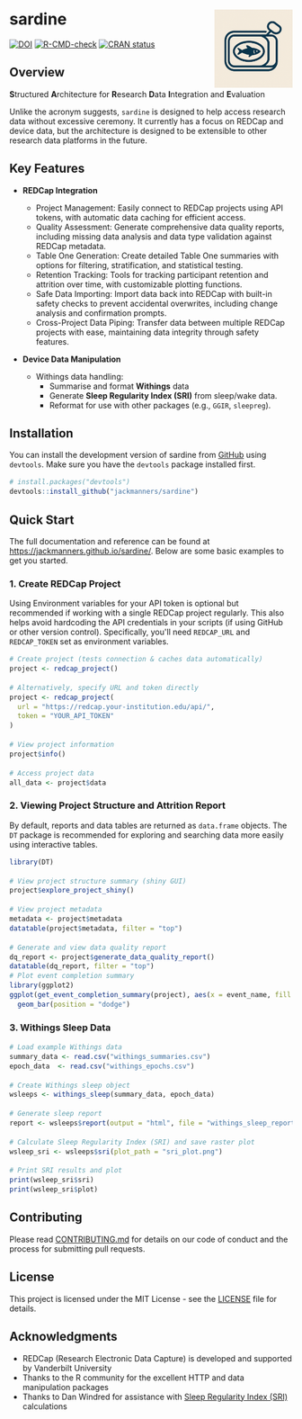 # sardine <img src="man/figures/logo.png" align="right" height="139" alt="" />

<!-- badges: start -->
[![DOI](https://zenodo.org/badge/1068834156.svg)](https://doi.org/10.5281/zenodo.17255208)
[![R-CMD-check](https://github.com/jackmanners/sardine/workflows/R-CMD-check/badge.svg)](https://github.com/jackmanners/sardine/actions)
[![CRAN status](https://www.r-pkg.org/badges/version/sardine)](https://CRAN.R-project.org/package=sardine)
<!-- badges: end -->

## Overview

**S**tructured **A**rchitecture for **R**esearch **D**ata **I**ntegration and **E**valuation

Unlike the acronym suggests, `sardine` is designed to help access research data without excessive ceremony. It currently has a focus on REDCap and device data, but the architecture is designed to be extensible to other research data platforms in the future.

## Key Features

- **REDCap Integration**
  - Project Management: Easily connect to REDCap projects using API tokens, with automatic data caching for efficient access.
  - Quality Assessment: Generate comprehensive data quality reports, including missing data analysis and data type validation against REDCap metadata.
  - Table One Generation: Create detailed Table One summaries with options for filtering, stratification, and statistical testing.
  - Retention Tracking: Tools for tracking participant retention and attrition over time, with customizable plotting functions.
  - Safe Data Importing: Import data back into REDCap with built-in safety checks to prevent accidental overwrites, including change analysis and confirmation prompts.
  - Cross-Project Data Piping: Transfer data between multiple REDCap projects with ease, maintaining data integrity through safety features.

- **Device Data Manipulation**
  - Withings data handling:
    - Summarise and format **Withings** data
    - Generate **Sleep Regularity Index (SRI)** from sleep/wake data.
    - Reformat for use with other packages (e.g., `GGIR`, `sleepreg`).

## Installation

You can install the development version of sardine from [GitHub](https://github.com/) using `devtools`.
Make sure you have the `devtools` package installed first.

```r
# install.packages("devtools")
devtools::install_github("jackmanners/sardine")
```

## Quick Start

The full documentation and reference can be found at <https://jackmanners.github.io/sardine/>.
Below are some basic examples to get you started.

### 1. Create REDCap Project

Using Environment variables for your API token is optional but recommended if working with a single REDCap project regularly. This also helps avoid hardcoding the API credentials in your scripts (if using GitHub or other version control).
Specifically, you'll need `REDCAP_URL` and `REDCAP_TOKEN` set as environment variables.

```r
# Create project (tests connection & caches data automatically)
project <- redcap_project()

# Alternatively, specify URL and token directly
project <- redcap_project(
  url = "https://redcap.your-institution.edu/api/",
  token = "YOUR_API_TOKEN"
)

# View project information
project$info()

# Access project data
all_data <- project$data
```

### 2. Viewing Project Structure and Attrition Report

By default, reports and data tables are returned as `data.frame` objects.
The `DT` package is recommended for exploring and searching data more easily using interactive tables.

```r
library(DT)

# View project structure summary (shiny GUI)
project$explore_project_shiny()

# View project metadata
metadata <- project$metadata
datatable(project$metadata, filter = "top")

# Generate and view data quality report
dq_report <- project$generate_data_quality_report()
datatable(dq_report, filter = "top")
# Plot event completion summary
library(ggplot2)
ggplot(get_event_completion_summary(project), aes(x = event_name, fill = completed)) +
  geom_bar(position = "dodge")
```

### 3. Withings Sleep Data

```r
# Load example Withings data
summary_data <- read.csv("withings_summaries.csv")
epoch_data  <- read.csv("withings_epochs.csv")

# Create Withings sleep object
wsleeps <- withings_sleep(summary_data, epoch_data)

# Generate sleep report
report <- wsleeps$report(output = "html", file = "withings_sleep_report")

# Calculate Sleep Regularity Index (SRI) and save raster plot
wsleep_sri <- wsleeps$sri(plot_path = "sri_plot.png")

# Print SRI results and plot
print(wsleep_sri$sri)
print(wsleep_sri$plot)
```

## Contributing

Please read [CONTRIBUTING.md](CONTRIBUTING.md) for details on our code of conduct and the process for submitting pull requests.

## License

This project is licensed under the MIT License - see the [LICENSE](LICENSE) file for details.

## Acknowledgments

- REDCap (Research Electronic Data Capture) is developed and supported by Vanderbilt University
- Thanks to the R community for the excellent HTTP and data manipulation packages
- Thanks to Dan Windred for assistance with [Sleep Regularity Index (SRI)](https://doi.org/10.1093/sleep/zsab254) calculations
